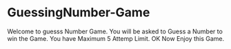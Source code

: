 # GuessingNumber-Game
Welcome to guesss Number Game.
You will be asked to Guess a Number to win the Game.
You have Maximum 5 Attemp Limit.
OK Now Enjoy this Game.
